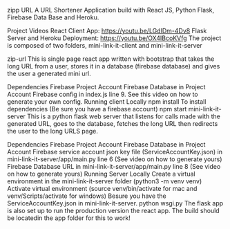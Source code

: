 zipp URL
A URL Shortener Application build with React JS, Python Flask, Firebase Data Base and Heroku.

Project Videos
React Client App: https://youtu.be/LGdIDm-4Dv8
Flask Server and Heroku Deployment: https://youtu.be/OX4IBcoKVfg
The project is composed of two folders, mini-link-it-client and mini-link-it-server

zip-url
This is single page react app written with bootstrap that takes the long URL from a user, stores it in a database (firebase database) and gives the user a generated mini url.

Dependencies
Firebase Project Account
Firebase Database in Project Account
Firebase config in index.js line 9. See this video on how to generate your own config.
Running client Locally
npm install To install dependencies (Be sure you have a firebase account)
npm start
mini-link-it-server
This is a python flask web server that listens for calls made with the generated URL, goes to the database, fetches the long URL then redirects the user to the long URLS page.

Dependencies
Firebase Project Account
Firebase Database in Project Account
Firebase service account json key file (ServiceAccountKey.json) in mini-link-it-server/app/main.py line 6 (See video on how to generate yours)
Firebase Database URL in mini-link-it-server/app/main.py line 8 (See video on how to generate yours)
Running Server Locally
Create a virtual environment in the mini-link-it-server folder (python3 -m venv venv)
Activate virtual environment (source venv/bin/activate for mac and venv/Scripts/activate for windows)
Besure you have the ServiceAccountKey.json in mini-link-it-server.
python wsgi.py
The flask app is also set up to run the production version the react app. The build should be locatedin the app folder for this to work!
